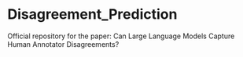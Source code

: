 # Disagreement_Prediction
Official repository for the paper: Can Large Language Models Capture Human Annotator Disagreements?
